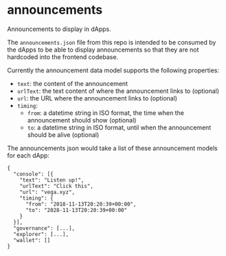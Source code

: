 # announcements
Announcements to display in dApps.

The `announcements.json` file from this repo is intended to be consumed by the dApps to be able to display announcements so that they are not hardcoded into the frontend codebase.

Currently the announcement data model supports the following properties:
- `text`: the content of the announcement
- `urlText`: the text content of where the announcement links to (optional)
- `url`: the URL where the announcement links to (optional)
- `timing`: 
  - `from`: a datetime string in ISO format, the time when the announcement should show (optional)
  - `to`: a datetime string in ISO format, until when the announcement should be alive (optional)

The announcements json would take a list of these announcement models for each dApp:

```
{
  "console": [{
    "text": "Listen up!",
    "urlText": "Click this",
    "url": "vega.xyz",
    "timing": {
      "from": "2018-11-13T20:20:39+00:00",
      "to": "2028-11-13T20:20:39+00:00"
    }
  }],
  "governance": [...],
  "explorer": [...],
  "wallet": []
}

```
